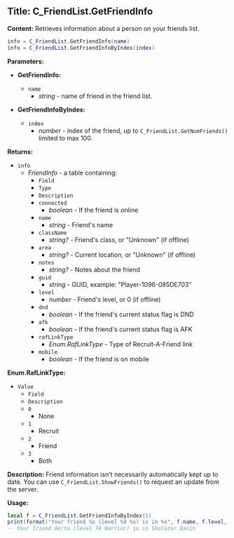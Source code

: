 ## Title: C_FriendList.GetFriendInfo

**Content:**
Retrieves information about a person on your friends list.
```lua
info = C_FriendList.GetFriendInfo(name)
info = C_FriendList.GetFriendInfoByIndex(index)
```

**Parameters:**
- **GetFriendInfo:**
  - `name`
    - *string* - name of friend in the friend list.

- **GetFriendInfoByIndex:**
  - `index`
    - *number* - index of the friend, up to `C_FriendList.GetNumFriends()` limited to max 100.

**Returns:**
- `info`
  - *FriendInfo* - a table containing:
    - `Field`
    - `Type`
    - `Description`
    - `connected`
      - *boolean* - If the friend is online
    - `name`
      - *string* - Friend's name
    - `className`
      - *string?* - Friend's class, or "Unknown" (if offline)
    - `area`
      - *string?* - Current location, or "Unknown" (if offline)
    - `notes`
      - *string?* - Notes about the friend
    - `guid`
      - *string* - GUID, example: "Player-1096-085DE703"
    - `level`
      - *number* - Friend's level, or 0 (if offline)
    - `dnd`
      - *boolean* - If the friend's current status flag is DND
    - `afk`
      - *boolean* - If the friend's current status flag is AFK
    - `rafLinkType`
      - *Enum.RafLinkType* - Type of Recruit-A-Friend link
    - `mobile`
      - *boolean* - If the friend is on mobile

**Enum.RafLinkType:**
- `Value`
  - `Field`
  - `Description`
  - `0`
    - None
  - `1`
    - Recruit
  - `2`
    - Friend
  - `3`
    - Both

**Description:**
Friend information isn't necessarily automatically kept up to date. You can use `C_FriendList.ShowFriends()` to request an update from the server.

**Usage:**
```lua
local f = C_FriendList.GetFriendInfoByIndex(1)
print(format("Your friend %s (level %d %s) is in %s", f.name, f.level, f.className, f.area))
-- Your friend Aërto (level 74 Warrior) is in Sholazar Basin
```